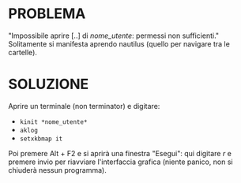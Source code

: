 # PROBLEMA

"Impossibile aprire [..] di *nome_utente*: permessi non sufficienti." 
Solitamente si manifesta aprendo nautilus (quello per navigare tra le cartelle).

# SOLUZIONE

Aprire un terminale (non terminator) e digitare:

* `kinit *nome_utente*`
* `aklog`
* `setxkbmap it`

Poi premere Alt + F2 e si aprirà una finestra "Esegui": qui digitare *r* e premere invio per riavviare l'interfaccia grafica (niente panico, non si chiuderà nessun programma).

